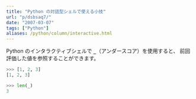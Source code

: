 ```yaml
---
title: "Python の対話型シェルで使える小技"
url: "p/dsbsaq7/"
date: "2007-03-07"
tags: ["Python"]
aliases: /python/column/interactive.html
---
```


Python のインタラクティブシェルで __`_`__（アンダースコア）を使用すると、 前回評価した値を参照することができます。

```python
>>> [1, 2, 3]
[1, 2, 3]

>>> len(_)
3
```

